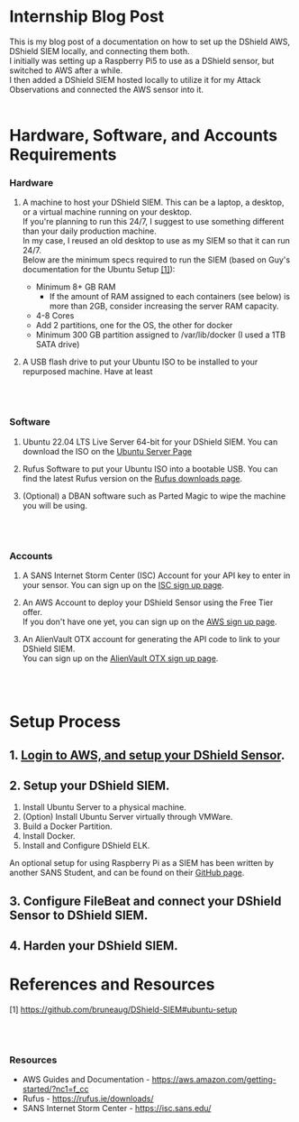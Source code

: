 # Internship Blog Post
This is my blog post of a documentation on how to set up the DShield AWS, DShield SIEM locally, and connecting them both. <br>
I initially was setting up a Raspberry Pi5 to use as a DShield sensor, but switched to AWS after a while. <br>
I then added a DShield SIEM hosted locally to utilize it for my Attack Observations and connected the AWS sensor into it.
<br>
<br>

# Hardware, Software, and Accounts Requirements

### Hardware

1. A machine to host your DShield SIEM. This can be a laptop, a desktop, or a virtual machine running on your desktop. <br>
  If you're planning to run this 24/7, I suggest to use something different than your daily production machine. <br>
  In my case, I reused an old desktop to use as my SIEM so that it can run 24/7. <br>
  Below are the minimum specs required to run the SIEM (based on Guy's documentation for the Ubuntu Setup [[1]](https://github.com/bruneaug/DShield-SIEM#ubuntu-setup)): <br>
   - Minimum 8+ GB RAM<br>
     - If the amount of RAM assigned to each containers (see below) is more than 2GB, consider increasing the server RAM capacity.<br>
   - 4-8 Cores<br>
   - Add 2 partitions, one for the OS, the other for docker<br>
   - Minimum 300 GB partition assigned to /var/lib/docker (I used a 1TB SATA drive) <br>

2. A USB flash drive to put your Ubuntu ISO to be installed to your repurposed machine. Have at least 
<br>
<br>

### Software

1. Ubuntu 22.04 LTS Live Server 64-bit for your DShield SIEM. You can download the ISO on the [Ubuntu Server Page](https://ubuntu.com/download/server)

2. Rufus Software to put your Ubuntu ISO into a bootable USB. You can find the latest Rufus version on the [Rufus downloads page](https://rufus.ie/downloads/).

3. (Optional) a DBAN software such as Parted Magic to wipe the machine you will be using.
<br>
<br>

### Accounts

1. A SANS Internet Storm Center (ISC) Account for your API key to enter in your sensor. You can sign up on the [ISC sign up page](https://isc.sans.edu/register.html).

2. An AWS Account to deploy your DShield Sensor using the Free Tier offer. <br> If you don't have one yet, you can sign up on the [AWS sign up page](https://signin.aws.amazon.com/signup?request_type=register).

3. An AlienVault OTX account for generating the API code to link to your DShield SIEM. <br> You can sign up on the [AlienVault OTX sign up page](https://otx.alienvault.com/).
<br>
<br>

# Setup Process

## 1. [Login to AWS, and setup your DShield Sensor](./1.%20AWS%20DShield%20Sensor%20Setup.md). <!-- TO-DO: Create a page on how to provision a Dshield Sensor through AWS based on Dr. J's GitHub Documentation -->
   
## 2. Setup your DShield SIEM. <br>
  1. Install Ubuntu Server to a physical machine.<br> <!-- TO-DO: Create a page on how to intall Ubuntu Server to a machine -->
  2. (Option) Install Ubuntu Server virtually through VMWare.<br> <!-- TO-DO: Create a page on how to install Ubuntu Server virtually through VMWare -->
  3. Build a Docker Partition.<br> <!-- TO-DO: Either Link Guy's page on how to build a docker partion, or create a page dedicated for it. The amount of storage might need to be defined. -->
  4. Install Docker.<br> <!-- TO-DO: Create a page on how to install Docker -->
  5. Install and Configure DShield ELK.<br> <!-- TO-DO: Create a page on how to Configure DShield ELK based on Guy's Configurations-->


An optional setup for using Raspberry Pi as a SIEM has been written by another SANS Student, and can be found on their [GitHub page](https://github.com/amelete11235/homelab/blob/main/Installing%20DShield%20SIEM%20on%20a%20Raspberry%20Pi%205%20-%208%20GB%20RAM/Installing%20DShield%20SIEM%20on%20a%20Raspberry%20Pi%205%20-%208%20GB%20RAM.md).
   
## 3. Configure FileBeat and connect your DShield Sensor to DShield SIEM.


## 4. Harden your DShield SIEM.


# References and Resources

[1] https://github.com/bruneaug/DShield-SIEM#ubuntu-setup <br>

<br>
<br>

### Resources
- AWS Guides and Documentation - https://aws.amazon.com/getting-started/?nc1=f_cc
- Rufus - https://rufus.ie/downloads/
- SANS Internet Storm Center - https://isc.sans.edu/

